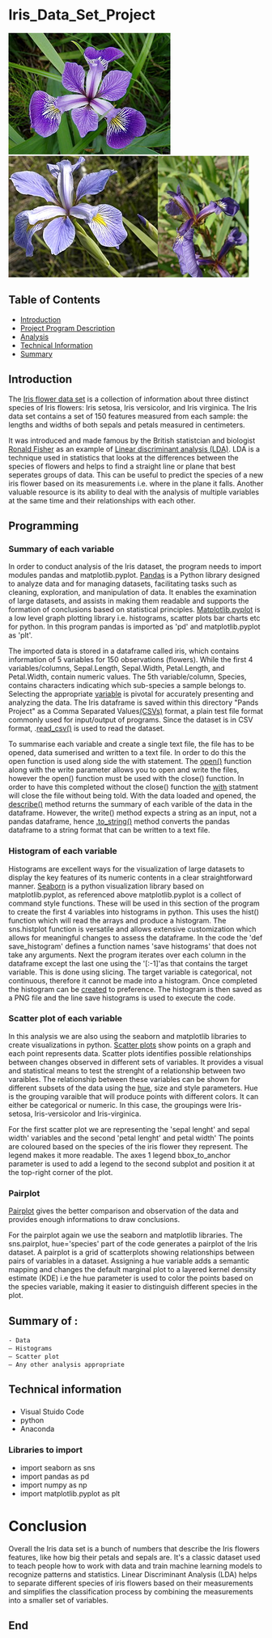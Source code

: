 # Iris_Data_Set_Project

![Image 1](/320px-Iris_versicolor_3.jpeg)![Image 2](/Iris_virginica.jpeg)![Image 3](/Kosaciec_szczecinkowaty_Iris_setosa.jpeg)

## Table of Contents
* [Introduction](#introduction)
* [Project Program Description](#programming) 
* [Analysis](#analysis)
* [Technical Information](#technical-information)
* [Summary](#summary-of)

## **Introduction**
The [Iris flower data set](https://en.wikipedia.org/wiki/Iris_flower_data_set) is a collection of information about three distinct species of Iris flowers: Iris setosa, Iris versicolor, and Iris virginica. The Iris data set contains a set of 150 features measured from each sample: the lengths and widths of both sepals and petals measured in centimeters.

It was introduced and made famous by the British statistcian and biologist [Ronald Fisher](https://en.wikipedia.org/wiki/Ronald_Fisher) as an example of [Linear discriminant analysis (LDA)](https://en.wikipedia.org/wiki/Linear_discriminant_analysis). LDA is a technique used in statistics that looks at the differences between the species of flowers and helps to find a straight line or plane that best seperates groups of data. This can be useful to predict the species of a new iris flower based on its measurements i.e. where in the plane it falls. Another valuable resource is its ability to deal with the analysis of multiple variables at the same time and their relationships with each other. 

## Programming
### Summary of each variable
In order to conduct analysis of the Iris dataset, the program needs to import modules pandas and matplotlib.pyplot. [Pandas](https://www.w3schools.com/python/pandas/default.asp) is a Python library designed to analyze data and for managing datasets, facilitating tasks such as cleaning, exploration, and manipulation of data. It enables the examination of large datasets, and assists in making them readable and supports the formation of conclusions based on statistical principles. [Matplotlib.pyplot](https://www.w3schools.com/python/matplotlib_intro.asp) is a low level graph plotting library i.e. histograms, scatter plots bar charts etc for python. In this program pandas is imported as 'pd' and matplotlib.pyplot as 'plt'.

The imported data is stored in a dataframe called iris, which contains information of 5 variables for 150 observations (flowers). While the first 4 variables/columns, Sepal.Length, Sepal.Width, Petal.Length, and Petal.Width, contain numeric values. The 5th variable/column, Species, contains characters indicating which sub-species a sample belongs to. Selecting the appropriate [variable]( https://www.data-to-viz.com/) is pivotal for accurately presenting and analyzing the data. The Iris dataframe is saved within this directory "Pands Project" as a Comma Separated Values[(CSVs)](https://realpython.com/lessons/what-are-csv-files/) format, a plain test file format commonly used for input/output of programs. Since the dataset is in CSV format, .[read_csv()](https://www.w3schools.com/python/pandas/pandas_csv.asp) is used to read the dataset.

To summarise each variable and create a single text file, the file has to be opened, data sumerised and written to a text file. In order to do this the open function is used along side the with statement. The [open()](https://www.w3schools.com/python/python_file_handling.asp) function along with the write parameter allows you to open and write the files, however the open() function must be used with the close() function. In order to have this completed without the close() function the [with](https://realpython.com/python-with-statement/) statment will close the file without being told. With the data loaded and opened, the [describe()](https://www.w3schools.com/python/pandas/ref_df_describe.asp) method returns the summary of each varible of the data in the dataframe. However, the write() method expects a string as an input, not a pandas dataframe, hence [.to_string()](https://www.geeksforgeeks.org/python-pandas-dataframe-to_string/) method converts the pandas dataframe to a string format that can be written to a text file.

### Histogram of each variable
Histograms are excellent ways for the visualization of large datasets to display the key features of its numeric contents in a clear straightforward manner. [Seaborn](https://seaborn.pydata.org) is a python visualization library based on matplotlib.pyplot, as referenced above matplotlib.pyplot is a collect of command style functions. These will be used in this section of the program to create the first 4 variables into histograms in python. This uses the hist() function which will read the arrays and produce a histogram. The sns.histplot function is versatile and allows extensive customization which allows for meaningful changes to assess the dataframe. In the code the 'def save_histogram' defines a function names 'save histograms' that does not take any arguments. Next the program iterates over each column in the dataframe except the last one using the '[:-1]'as that contains the target variable. This is done using slicing. The target variable is categorical, not continuous, therefore it cannot be made into a histogram. Once completed the histogram can be [created](https://www.datacamp.com/tutorial/how-to-make-a-seaborn-histogram) to preference. The histogram is then saved as a PNG file and the line save histograms is used to execute the code.

### Scatter plot of each variable
In this analysis we are also using the seaborn and matplotlib libraries to create visualizations in python. [Scatter plots](https://seaborn.pydata.org/generated/seaborn.scatterplot.html#seaborn.scatterplot) show points on a graph and each point represents data. Scatter plots identifies possible relationships between changes observed in different sets of variables. It provides a visual and statistical means to test the strenght of a relationship between two varaibles. The relationship between these variables can be shown for different subsets of the data using the [hue](https://seaborn.pydata.org/generated/seaborn.scatterplot.html), size and style parameters. Hue is the grouping varaible that will produce points with different colors. It can either be categorical or numeric. In this case, the groupings were Iris-setosa, Iris-versicolor and Iris-virginica.  

For the first scatter plot we are representing the 'sepal lenght' and sepal width' variables and the second 'petal lenght' and petal width' The points are coloured based on the species of the iris flower they represent. The legend makes it more readable. The axes 1 legend bbox_to_anchor parameter is used to add a legend to the second subplot and position it at the top-right corner of the plot.  

### Pairplot
[Pairplot](https://seaborn.pydata.org/generated/seaborn.pairplot.html) gives the better comparison and observation of the data and provides enough informations to draw conclusions.

For the pairplot again we use the seaborn and matplotlib libraries. The sns.pairplot, hue='species' part of the code generates a pairplot of the Iris dataset. A pairplot is a grid of scatterplots showing relationships between pairs of variables in a dataset. Assigning a hue variable adds a semantic mapping and changes the default marginal plot to a layered kernel density estimate (KDE) i.e the hue parameter is used to color the points based on the species variable, making it easier to distinguish different species in the plot.

## Summary of :
    - Data
    – Histograms
    – Scatter plot
    – Any other analysis appropriate

## Technical information
###  
* Visual Stuido Code
* python
* Anaconda

### Libraries to import
* import seaborn as sns
* import pandas as pd
* import numpy as np
* import matplotlib.pyplot as plt



# Conclusion
Overall the Iris data set is a bunch of numbers that describe the Iris flowers features, like how big their petals and sepals are. It's a classic dataset used to teach people how to work with data and train machine learning models to recognize patterns and statistics. Linear Discriminant Analysis (LDA) helps to separate different species of iris flowers based on their measurements and simplifies the classification process by combining the measurements into a smaller set of variables.

## End

